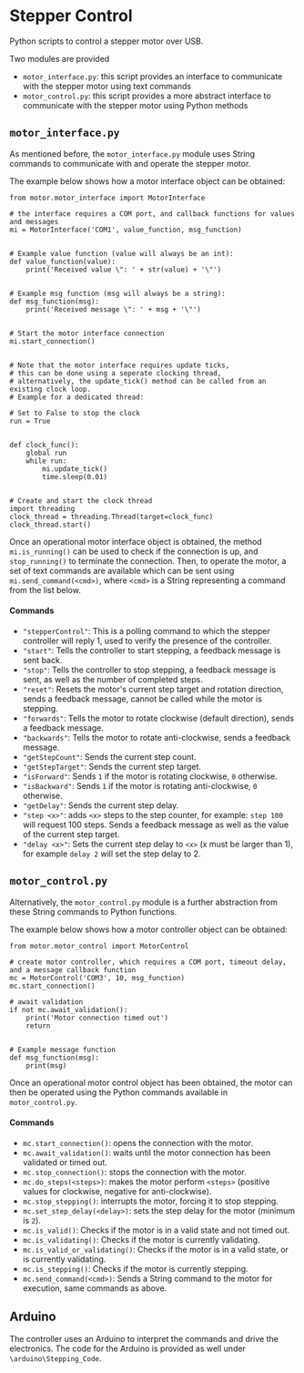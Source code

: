 # Stepper Control
Python scripts to control a stepper motor over USB.

Two modules are provided
 - `motor_interface.py`: this script provides an interface to communicate with the stepper motor using text commands
 - `motor_control.py`: this script provides a more abstract interface to communicate with the stepper motor using Python methods


## `motor_interface.py`
As mentioned before, the `motor_interface.py` module uses String commands to communicate with and operate the stepper motor.

The example below shows how a motor interface object can be obtained:
````
from motor.motor_interface import MotorInterface

# the interface requires a COM port, and callback functions for values and messages
mi = MotorInterface('COM1', value_function, msg_function)


# Example value function (value will always be an int):
def value_function(value):
    print('Received value \": ' + str(value) + '\"')


# Example msg function (msg will always be a string):
def msg_function(msg):
    print('Received message \": ' + msg + '\"')


# Start the motor interface connection
mi.start_connection()


# Note that the motor interface requires update ticks,
# this can be done using a seperate clocking thread,
# alternatively, the update_tick() method can be called from an existing clock loop.
# Example for a dedicated thread: 

# Set to False to stop the clock
run = True


def clock_func():
    global run
    while run:
        mi.update_tick()
        time.sleep(0.01)


# Create and start the clock thread
import threading
clock_thread = threading.Thread(target=clock_func)
clock_thread.start()
````

Once an operational motor interface object is obtained, the method `mi.is_running()` can be used to check if the connection is up, and `stop_running()` to terminate the connection.
Then, to operate the motor, a set of text commands are available which can be sent using `mi.send_command(<cmd>)`, where `<cmd>` is a String representing a command from the list below.

#### Commands
- `"stepperControl"`: This is a polling command to which the stepper controller will reply 1, used to verify the presence of the controller.
- `"start"`: Tells the controller to start stepping, a feedback message is sent back.
- `"stop"`: Tells the controller to stop stepping, a feedback message is sent, as well as the number of completed steps.
- `"reset"`: Resets the motor's current step target and rotation direction, sends a feedback message, cannot be called while the motor is stepping.
- `"forwards"`: Tells the motor to rotate clockwise (default direction), sends a feedback message.
- `"backwards"`: Tells the motor to rotate anti-clockwise, sends a feedback message.
- `"getStepCount"`: Sends the current step count.
- `"getStepTarget"`: Sends the current step target.
- `"isForward"`: Sends `1` if the motor is rotating clockwise, `0` otherwise.
- `"isBackward"`: Sends `1` if the motor is rotating anti-clockwise, `0` otherwise.
- `"getDelay"`: Sends the current step delay.
- `"step <x>"`: adds `<x>` steps to the step counter, for example: `step 100` will request 100 steps. Sends a feedback message as well as the value of the current step target.
- `"delay <x>"`: Sets the current step delay to `<x>` (x must be larger than 1), for example `delay 2` will set the step delay to 2.


## `motor_control.py`
Alternatively, the `motor_control.py` module is a further abstraction from these String commands to Python functions.

The example below shows how a motor controller object can be obtained:
````
from motor.motor_control import MotorControl

# create motor controller, which requires a COM port, timeout delay, and a message callback function
mc = MotorControl('COM3', 10, msg_function)
mc.start_connection()

# await validation
if not mc.await_validation():
    print('Motor connection timed out')
    return


# Example message function
def msg_function(msg):
    print(msg)
````

Once an operational motor control object has been obtained, the motor can then be operated using the Python commands available in `motor_control.py`.

#### Commands
 - `mc.start_connection()`: opens the connection with the motor.
 - `mc.await_validation()`: waits until the motor connection has been validated or timed out.
 - `mc.stop_connection()`: stops the connection with the motor.
 - `mc.do_steps(<steps>)`: makes the motor perform `<steps>` (positive values for clockwise, negative for anti-clockwise).
 - `mc.stop_stepping()`: interrupts the motor, forcing it to stop stepping.
 - `mc.set_step_delay(<delay>)`: sets the step delay for the motor (minimum is `2`).
 - `mc.is_valid()`: Checks if the motor is in a valid state and not timed out.
 - `mc.is_validating()`: Checks if the motor is currently validating.
 - `mc.is_valid_or_validating()`: Checks if the motor is in a valid state, or is currently validating.
 - `mc.is_stepping()`: Checks if the motor is currently stepping.
 - `mc.send_command(<cmd>)`: Sends a String command to the motor for execution, same commands as above.
 
 
 ## Arduino
The controller uses an Arduino to interpret the commands and drive the electronics.
The code for the Arduino is provided as well under `\arduino\Stepping_Code`.
